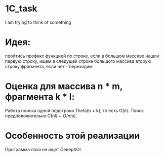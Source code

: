 # 1C_task
I am trying to think of something

# Идея: 
пройтись префикс функцией по строке, если в большом массиве нашли первую строку, ищем в следущей строке большого массива вторую строку фрагмента, если нет - переходим

# Оценка для массива n * m, фрагмента k * l:
Работа поиска одной подстроки Theta(n + k), то есть O(n). Поиск предположительно О(n*l) ~ O(n*m).

# Особенность этой реализации
Программа пока не ищет Север/Юг.
